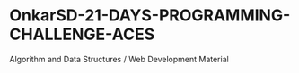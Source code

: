 # OnkarSD-21-DAYS-PROGRAMMING-CHALLENGE-ACES
Algorithm and Data Structures / Web Development Material
